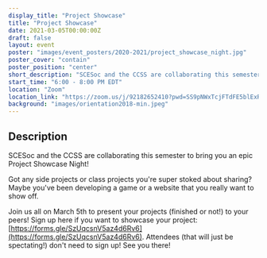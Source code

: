 ```yaml
---
display_title: "Project Showcase"
title: "Project Showcase"
date: 2021-03-05T00:00:00Z
draft: false
layout: event
poster: "images/event_posters/2020-2021/project_showcase_night.jpg"
poster_cover: "contain"
poster_position: "center"
short_description: "SCESoc and the CCSS are collaborating this semester to bring you an epic Project Showcase Night!"
start_time: "6:00 - 8:00 PM EDT"
location: "Zoom"
location_link: "https://zoom.us/j/92182652410?pwd=SS9pNWxTcjFTdFE5blExRXN2ek1UZz09"
background: "images/orientation2018-min.jpeg"
---
```


## Description

SCESoc and the CCSS are collaborating this semester to bring you an epic Project Showcase Night!

Got any side projects or class projects you're super stoked about sharing? Maybe you've been developing a game or a website that you really want to show off.

Join us all on March 5th to present your projects (finished or not!) to your peers! Sign up here if you want to showcase your project: [https://forms.gle/SzUqcsnV5az4d6Rv6](https://forms.gle/SzUqcsnV5az4d6Rv6). Attendees (that will just be spectating!) don't need to sign up! See you there!

